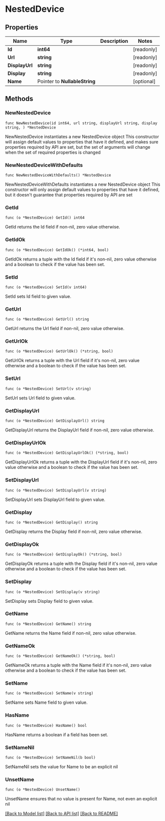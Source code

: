 # NestedDevice

## Properties

Name | Type | Description | Notes
------------ | ------------- | ------------- | -------------
**Id** | **int64** |  | [readonly] 
**Url** | **string** |  | [readonly] 
**DisplayUrl** | **string** |  | [readonly] 
**Display** | **string** |  | [readonly] 
**Name** | Pointer to **NullableString** |  | [optional] 

## Methods

### NewNestedDevice

`func NewNestedDevice(id int64, url string, displayUrl string, display string, ) *NestedDevice`

NewNestedDevice instantiates a new NestedDevice object
This constructor will assign default values to properties that have it defined,
and makes sure properties required by API are set, but the set of arguments
will change when the set of required properties is changed

### NewNestedDeviceWithDefaults

`func NewNestedDeviceWithDefaults() *NestedDevice`

NewNestedDeviceWithDefaults instantiates a new NestedDevice object
This constructor will only assign default values to properties that have it defined,
but it doesn't guarantee that properties required by API are set

### GetId

`func (o *NestedDevice) GetId() int64`

GetId returns the Id field if non-nil, zero value otherwise.

### GetIdOk

`func (o *NestedDevice) GetIdOk() (*int64, bool)`

GetIdOk returns a tuple with the Id field if it's non-nil, zero value otherwise
and a boolean to check if the value has been set.

### SetId

`func (o *NestedDevice) SetId(v int64)`

SetId sets Id field to given value.


### GetUrl

`func (o *NestedDevice) GetUrl() string`

GetUrl returns the Url field if non-nil, zero value otherwise.

### GetUrlOk

`func (o *NestedDevice) GetUrlOk() (*string, bool)`

GetUrlOk returns a tuple with the Url field if it's non-nil, zero value otherwise
and a boolean to check if the value has been set.

### SetUrl

`func (o *NestedDevice) SetUrl(v string)`

SetUrl sets Url field to given value.


### GetDisplayUrl

`func (o *NestedDevice) GetDisplayUrl() string`

GetDisplayUrl returns the DisplayUrl field if non-nil, zero value otherwise.

### GetDisplayUrlOk

`func (o *NestedDevice) GetDisplayUrlOk() (*string, bool)`

GetDisplayUrlOk returns a tuple with the DisplayUrl field if it's non-nil, zero value otherwise
and a boolean to check if the value has been set.

### SetDisplayUrl

`func (o *NestedDevice) SetDisplayUrl(v string)`

SetDisplayUrl sets DisplayUrl field to given value.


### GetDisplay

`func (o *NestedDevice) GetDisplay() string`

GetDisplay returns the Display field if non-nil, zero value otherwise.

### GetDisplayOk

`func (o *NestedDevice) GetDisplayOk() (*string, bool)`

GetDisplayOk returns a tuple with the Display field if it's non-nil, zero value otherwise
and a boolean to check if the value has been set.

### SetDisplay

`func (o *NestedDevice) SetDisplay(v string)`

SetDisplay sets Display field to given value.


### GetName

`func (o *NestedDevice) GetName() string`

GetName returns the Name field if non-nil, zero value otherwise.

### GetNameOk

`func (o *NestedDevice) GetNameOk() (*string, bool)`

GetNameOk returns a tuple with the Name field if it's non-nil, zero value otherwise
and a boolean to check if the value has been set.

### SetName

`func (o *NestedDevice) SetName(v string)`

SetName sets Name field to given value.

### HasName

`func (o *NestedDevice) HasName() bool`

HasName returns a boolean if a field has been set.

### SetNameNil

`func (o *NestedDevice) SetNameNil(b bool)`

 SetNameNil sets the value for Name to be an explicit nil

### UnsetName
`func (o *NestedDevice) UnsetName()`

UnsetName ensures that no value is present for Name, not even an explicit nil

[[Back to Model list]](../README.md#documentation-for-models) [[Back to API list]](../README.md#documentation-for-api-endpoints) [[Back to README]](../README.md)


